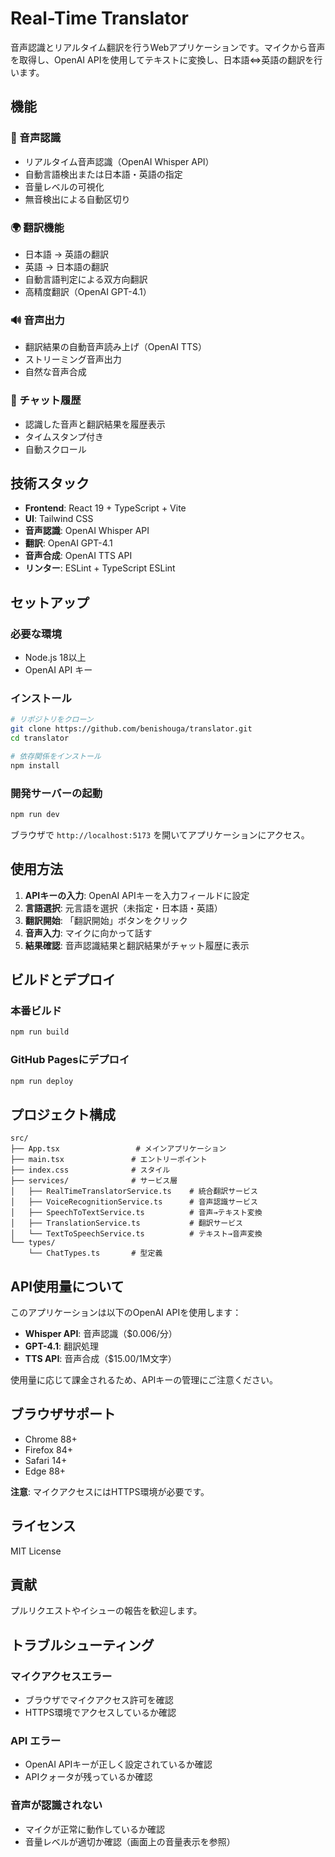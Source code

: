 # Real-Time Translator

音声認識とリアルタイム翻訳を行うWebアプリケーションです。マイクから音声を取得し、OpenAI APIを使用してテキストに変換し、日本語⇔英語の翻訳を行います。

## 機能

### 🎤 音声認識
- リアルタイム音声認識（OpenAI Whisper API）
- 自動言語検出または日本語・英語の指定
- 音量レベルの可視化
- 無音検出による自動区切り

### 🌍 翻訳機能
- 日本語 → 英語の翻訳
- 英語 → 日本語の翻訳
- 自動言語判定による双方向翻訳
- 高精度翻訳（OpenAI GPT-4.1）

### 🔊 音声出力
- 翻訳結果の自動音声読み上げ（OpenAI TTS）
- ストリーミング音声出力
- 自然な音声合成

### 💬 チャット履歴
- 認識した音声と翻訳結果を履歴表示
- タイムスタンプ付き
- 自動スクロール

## 技術スタック

- **Frontend**: React 19 + TypeScript + Vite
- **UI**: Tailwind CSS
- **音声認識**: OpenAI Whisper API
- **翻訳**: OpenAI GPT-4.1
- **音声合成**: OpenAI TTS API
- **リンター**: ESLint + TypeScript ESLint

## セットアップ

### 必要な環境
- Node.js 18以上
- OpenAI API キー

### インストール

```bash
# リポジトリをクローン
git clone https://github.com/benishouga/translator.git
cd translator

# 依存関係をインストール
npm install
```

### 開発サーバーの起動

```bash
npm run dev
```

ブラウザで `http://localhost:5173` を開いてアプリケーションにアクセス。

## 使用方法

1. **APIキーの入力**: OpenAI APIキーを入力フィールドに設定
2. **言語選択**: 元言語を選択（未指定・日本語・英語）
3. **翻訳開始**: 「翻訳開始」ボタンをクリック
4. **音声入力**: マイクに向かって話す
5. **結果確認**: 音声認識結果と翻訳結果がチャット履歴に表示

## ビルドとデプロイ

### 本番ビルド

```bash
npm run build
```

### GitHub Pagesにデプロイ

```bash
npm run deploy
```

## プロジェクト構成

```
src/
├── App.tsx                 # メインアプリケーション
├── main.tsx               # エントリーポイント
├── index.css              # スタイル
├── services/              # サービス層
│   ├── RealTimeTranslatorService.ts    # 統合翻訳サービス
│   ├── VoiceRecognitionService.ts      # 音声認識サービス
│   ├── SpeechToTextService.ts          # 音声→テキスト変換
│   ├── TranslationService.ts           # 翻訳サービス
│   └── TextToSpeechService.ts          # テキスト→音声変換
└── types/
    └── ChatTypes.ts       # 型定義
```

## API使用量について

このアプリケーションは以下のOpenAI APIを使用します：

- **Whisper API**: 音声認識（$0.006/分）
- **GPT-4.1**: 翻訳処理
- **TTS API**: 音声合成（$15.00/1M文字）

使用量に応じて課金されるため、APIキーの管理にご注意ください。

## ブラウザサポート

- Chrome 88+
- Firefox 84+
- Safari 14+
- Edge 88+

**注意**: マイクアクセスにはHTTPS環境が必要です。

## ライセンス

MIT License

## 貢献

プルリクエストやイシューの報告を歓迎します。

## トラブルシューティング

### マイクアクセスエラー
- ブラウザでマイクアクセス許可を確認
- HTTPS環境でアクセスしているか確認

### API エラー
- OpenAI APIキーが正しく設定されているか確認
- APIクォータが残っているか確認

### 音声が認識されない
- マイクが正常に動作しているか確認
- 音量レベルが適切か確認（画面上の音量表示を参照）
